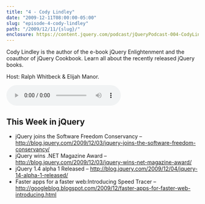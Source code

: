 ```yaml
---
title: "4 - Cody Lindley"
date: "2009-12-11T08:00:00-05:00"
slug: "episode-4-cody-lindley"
path: "/2009/12/11/{slug}/"
enclosure: https://content.jquery.com/podcast/jQueryPodcast-004-CodyLindley.mp3
---
```

Cody Lindley is the author of the e-book jQuery Enlightenment and the coauthor of jQuery Cookbook. Learn all about the recently released jQuery books.

Host: Ralph Whitbeck &amp; Elijah Manor.

<audio src="https://content.jquery.com/podcast/jQueryPodcast-004-CodyLindley.mp3" controls=""></audio>

## This Week in jQuery

* jQuery joins the Software Freedom Conservancy – <http://blog.jquery.com/2009/12/03/jquery-joins-the-software-freedom-conservancy/>
* jQuery wins .NET Magazine Award – <http://blog.jquery.com/2009/12/03/jquery-wins-net-magazine-award/>
* jQuery 1.4 alpha 1 Released – <http://blog.jquery.com/2009/12/04/jquery-14-alpha-1-released/>
* Faster apps for a faster web:Introducing Speed Tracer – <http://googleblog.blogspot.com/2009/12/faster-apps-for-faster-web-introducing.html>

